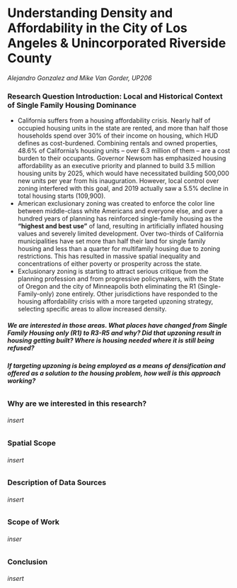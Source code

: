 # Understanding Density and Affordability in the City of Los Angeles & Unincorporated Riverside County 
_Alejandro Gonzalez and Mike Van Gorder, UP206_
### Research Question Introduction: Local and Historical Context of Single Family Housing Dominance

* California suffers from a housing affordability crisis. Nearly half of occupied housing units in the state are rented, and more than half those households spend over 30% of their income on housing, which HUD defines as cost-burdened. Combining rentals and owned properties, 48.6% of California’s housing units – over 6.3 million of them – are a cost burden to their occupants. Governor Newsom has emphasized housing affordability as an executive priority and planned to build 3.5 million housing units by 2025, which would have necessitated building 500,000 new units per year from his inauguration.  However, local control over zoning interfered with this goal, and 2019 actually saw a 5.5% decline in total housing starts (109,900).
* American exclusionary zoning was created to enforce the color line between middle-class white Americans and everyone else, and over a hundred years of planning has reinforced single-family housing as the __“highest and best use”__ of land, resulting in artificially inflated housing values and severely limited development. Over two-thirds of California municipalities have set more than half their land for single family housing and less than a quarter for multifamily housing  due to zoning restrictions. This has resulted in massive spatial inequality and concentrations of either poverty or prosperity across the state.
* Exclusionary zoning is starting to attract serious critique from the planning profession and from progressive policymakers, with the State of Oregon and the city of Minneapolis both eliminating the R1 (Single-Family-only) zone entirely. Other jurisdictions have responded to the housing affordability crisis with a more targeted upzoning strategy, selecting specific areas to allow increased density. 
##### _We are interested in those areas. What places have changed from Single Family Housing only (R1) to R3-R5 and why? Did that upzoning result in housing getting built? Where is housing needed where it is still being refused?_

##### _If targeting upzoning is being employed as a means of densification and offered as a solution to the housing problem, how well is this approach working?_


   <h6>
<h3> Why are we interested in this research?
  <h6>insert
<h3>Spatial Scope
  <h6>insert
<h3>Description of Data Sources
  <h6>insert
<h3> Scope of Work
  <h6>inser
<h3>Conclusion
  <h6>insert
